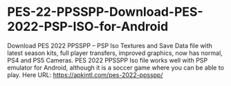 # PES-22-PPSSPP-Download-PES-2022-PSP-ISO-for-Android
Download PES 2022 PPSSPP – PSP Iso Textures and Save Data file with latest season kits, full player transfers, improved graphics, now has normal, PS4 and PS5 Cameras.  PES 2022 PPSSPP Iso file works well with PSP emulator for Android, although it is a soccer game where you can be able to play. Here URL: https://apkintl.com/pes-2022-ppsspp/
